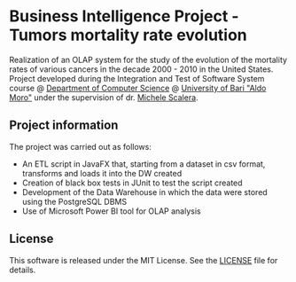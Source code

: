 # Business Intelligence Project - Tumors mortality rate evolution
Realization of an OLAP system for the study of the evolution of the mortality rates of various cancers in the decade 2000 - 2010 in the United States.
Project developed during the Integration and Test of Software System course @ [Department of Computer Science](https://www.uniba.it/ricerca/dipartimenti/informatica) @ [University of Bari "Aldo Moro"](http://www.uniba.it/) under the supervision of dr. [Michele Scalera](https://www.uniba.it/docenti/scalera-michele).


## Project information
The project was carried out as follows:
* An ETL script in JavaFX that, starting from a dataset in csv format, transforms and loads it into the DW created
* Creation of black box tests in JUnit to test the script created
* Development of the Data Warehouse in which the data were stored using the PostgreSQL DBMS
* Use of Microsoft Power BI tool for OLAP analysis

## License
This software is released under the MIT License. See the [LICENSE](LICENSE) file for details.
